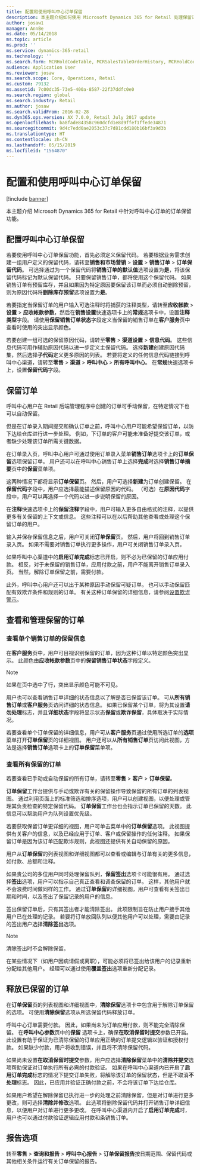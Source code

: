 ```yaml
---
title: 配置和使用呼叫中心订单保留
description: 本主题介绍如何使用 Microsoft Dynamics 365 for Retail 处理保留订单。
author: josaw1
manager: AnnBe
ms.date: 05/14/2018
ms.topic: article
ms.prod: ''
ms.service: dynamics-365-retail
ms.technology: ''
ms.search.form: MCRHoldCodeTable, MCRSalesTableOrderHistory, MCRHoldCodeTrans
audience: Application User
ms.reviewer: josaw
ms.search.scope: Core, Operations, Retail
ms.custom: 79132
ms.assetid: 7c00dc35-73e5-400a-8587-22f37ddfc0e0
ms.search.region: global
ms.search.industry: Retail
ms.author: josaw
ms.search.validFrom: 2016-02-28
ms.dyn365.ops.version: AX 7.0.0, Retail July 2017 update
ms.openlocfilehash: ba8fade84358c960dcfd1e8d9ffef1ffede34871
ms.sourcegitcommit: 9d4c7edd0ae2053c37c7d81cdd180b16bf3a9d3b
ms.translationtype: HT
ms.contentlocale: zh-CN
ms.lasthandoff: 05/15/2019
ms.locfileid: "1564870"
---
```

# <a name="configure-and-work-with-call-center-order-holds"></a>配置和使用呼叫中心订单保留

[!include [banner](includes/banner.md)]

本主题介绍 Microsoft Dynamics 365 for Retail 中针对呼叫中心订单的订单保留功能。

## <a name="configuring-call-center-order-holds"></a>配置呼叫中心订单保留

若要使用呼叫中心订单保留功能，首先必须定义保留代码。 若要根据业务需求创建一组用户定义的保留代码，请转至**销售和市场营销** \> **设置** \> **销售订单** \> **订单保留代码**。 可选择通过为一个保留代码将**销售订单的默认值**选项设置为**是**，将该保留代码标记为默认保留代码。 只要保留销售订单，都将使用这个保留代码。 如果销售订单有预留库存，并且如果因为特定原因要保留该订单而必须自动删除预留，则为原因代码将**删除库存预留**选项设置为**是**。

若要指定当保留订单的用户输入可选注释时将捕获的注释类型，请转至**应收帐款** \> **设置** \> **应收帐款参数**，然后在**销售设置**快速选项卡上的**常规**选项卡中，设置**注释类型**字段。 请使用**保留销售订单状态**字段定义当保留的销售订单在**客户服务**页中查看时使用的突出显示颜色。

若要创建一组可选的保留原因代码，请转至**零售** \> **渠道设置** \> **信息代码**。 这些信息代码可用作辅助原因代码以进一步定义主保留代码。 选择**新建**创建原因代码集，然后选择**子代码**定义更多原因的列表。 若要将定义的任何信息代码链接到呼叫中心渠道，请转至**零售** \> **渠道** \> **呼叫中心** \> **所有呼叫中心**。 在**常规**快速选项卡上，设置**保留代码**字段。

## <a name="putting-orders-on-hold"></a>保留订单

呼叫中心用户在 Retail 后端管理程序中创建的订单可手动保留，在特定情况下也可以自动保留。

但是在订单录入期间提交和确认订单之前，呼叫中心用户可能希望保留订单，以防下达给仓库进行进一步处理。 例如，下订单的客户可能未准备好提交该订单，或者缺少处理该订单所需关键数据。

在订单录入页，呼叫中心用户可通过使用订单录入菜单**销售订单**选项卡上的**订单保留**选项保留订单。 用户还可以在呼叫中心销售订单上选择**完成**时选择**销售订单摘要**页中的**保留**菜单项。

这两种情况下都将显示**订单保留**页。 然后，用户可选择**新建**为订单创建保留。 在**保留代码**字段中，用户应选择最能描述保留原因的代码。 （可选）在**原因代码**字段中，用户可以再选择一个代码以进一步说明保留的原因。

在**注释**快速选项卡上的**保留注释**字段中，用户可输入更多自由格式的注释，以提供更多有关保留的上下文或信息。 这些注释可以在以后帮助其他查看或处理这个保留订单的用户。

输入并保存保留信息之后，用户可关闭**订单保留**页。 然后，用户将回到销售订单录入页。 如果不需要对销售订单执行更多操作，用户可关闭销售订单录入页。

如果呼叫中心渠道中的**启用订单完成**标志已开启，则不必为已保留的订单应用付款。 相反，对于未保留的销售订单，应用付款之前，用户不能离开销售订单录入页。 当然，解除订单保留之前，需要付款。

此外，呼叫中心用户还可以出于某种原因手动保留可疑订单。 也可以手动保留匹配有效欺诈条件和规则的订单。 有关这种订单保留的详细信息，请参阅[设置欺诈警示](https://docs.microsoft.com/dynamics365/unified-operations/retail/set-up-fraud-alerts)。

## <a name="viewing-and-managing-orders-that-are-on-hold"></a>查看和管理保留的订单

### <a name="viewing-hold-information-for-a-single-sales-order"></a>查看单个销售订单的保留信息

在**客户服务**页中，用户可目视识别保留的订单，因为这种订单以特定颜色突出显示。 此颜色由**应收帐款参数**页中的**保留销售订单状态**字段定义。

> [!NOTE]
> 如果在页中选中了行，突出显示颜色可能不可见。

用户也可以查看销售订单详细的状态信息以了解是否已保留该订单。 可从**所有销售订单**或**客户服务**页访问详细的状态信息。 如果已保留某个订单，将为其设置**请勿处理**标志，并且**详细状态**字段将显示状态**保留**或**欺诈保留**，具体取决于实际情况。

若要查看单个订单保留的详细信息，用户可从**客户服务**页通过使用所选订单的**选项**菜单打开**订单保留**页的详细视图。 用户还可以从**所有销售订单**页访问此视图，方法是选择**销售订单**选项卡上的**订单保留**菜单项。

### <a name="viewing-all-orders-that-are-on-hold"></a>查看所有保留的订单

若要查看已手动或自动保留的所有订单，请转至**零售** \> **客户** \> **订单保留**。

**订单保留**工作台提供与手动或欺诈有关的保留操作导致保留的所有订单的列表视图。 通过利用页面上的标准筛选和排序选项，用户可以创建视图，以便处理或管理其负责检查的特定保留代码。 **订单保留**工作台也会指示订单已保留的天数。 此信息可以帮助用户为队列设置优先级。

若要获取保留订单更详细的视图，用户可单击菜单中的**订单保留**选项。 此视图提供有关客户的信息，以及已经应用于订单、客户或保留操作的任何注释。 如果保留订单是因为该订单匹配欺诈规则，此视图还提供有关自动保留的原因。

用户从**订单保留**的列表视图和详细视图都可以查看或编辑与订单有关的更多信息，如付款、总额和注释。

如果贵公司的多位用户同时处理保留队列，**保留签出**选项卡可能很有用。 通过选择**签出**选项，用户可以指示自己真正查看和调查保留的订单。 这样，其他用户就不会浪费时间做同样的工作。 通过**订单保留**的详细视图，用户可查看有关签出日期和时间，以及签出了保留记录的用户的信息。

签出保留订单后，只有其签出者才能清除签出。 此项限制旨在防止用户接手其他用户已在处理的记录。 若要将订单放回队列以便其他用户可以处理，需要由记录的签出用户选择**清除签出**选项。

> [!NOTE]
> 清除签出时不会解除保留。

在某些情况下（如用户因病请假或离职），可能必须将已签出给该用户的记录重新分配给其他用户。 经理可以通过使用**覆盖签出**选项重新分配记录。

## <a name="releasing-orders-that-are-on-hold"></a>释放已保留的订单

在**订单保留**页的列表视图和详细视图中，**清除保留**选项卡中包含用于解除订单保留的选项。 可使用**清除保留**选项从所选保留代码释放订单。

呼叫中心订单需要付款。 因此，如果尚未为订单应用付款，则不能完全清除保留。 在**呼叫中心参数**页中的**保留** 选项卡上，确保**在取消保留时提交**参数已开启。 此设置有助于保证为已清除保留的订单应用正确的订单提交逻辑以验证和授权付款。 如果缺少付款，用户将收到错误，并且将不清除保留代码。

如果尚未设置**在取消保留时提交**参数，用户应选择**清除保留**菜单中的**清除并提交**选项帮助保证对订单执行所有必需的付款验证。 如果在呼叫中心渠道内已开启了**启用订单完成**标志的情况下提交订单失败，将解除该订单的保留状态，但是不取消**不处理**标志。 因此，已应用并验证正确付款之前，不会将该订单下达给仓库。

如果用户希望在解除保留已执行进一步的处理之前清除保留，但是对订单进行更多更改，则可选择**清除并修改**选项。 此选项将删除保留代码并打开销售订单详细信息，以便用户对订单进行更多更改。 在呼叫中心渠道内开启了**启用订单完成**时，用户也可以通过付款验证逻辑应用付款和条销售订单。

## <a name="reporting-options"></a>报告选项

转至**零售** \> **查询和报告** \> **呼叫中心报告** \> **订单保留报告**按日期范围、保留代码或其他相关条件运行有关订单保留的报告。
